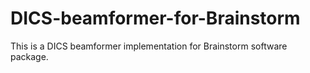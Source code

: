 # DICS-beamformer-for-Brainstorm
This is a DICS beamformer implementation for Brainstorm software package.


